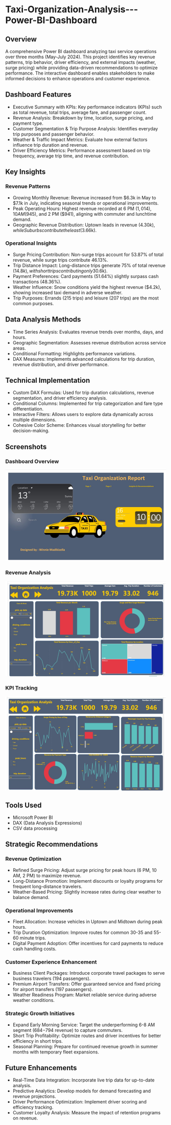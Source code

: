 # Taxi-Organization-Analysis---Power-BI-Dashboard

## Overview
A comprehensive Power BI dashboard analyzing taxi service operations over three months (May-July 2024). This project identifies key revenue patterns, trip behavior, driver efficiency, and external impacts (weather, surge pricing) while providing data-driven recommendations to optimize performance. The interactive dashboard enables stakeholders to make informed decisions to enhance operations and customer experience.

## Dashboard Features
- Executive Summary with KPIs: Key performance indicators (KPIs) such as total revenue, total trips, average fare, and passenger count.
- Revenue Analysis: Breakdown by time, location, surge pricing, and payment type.
- Customer Segmentation & Trip Purpose Analysis: Identifies everyday trip purposes and passenger behavior.
- Weather & Traffic Impact Metrics: Evaluate how external factors influence trip duration and revenue.
- Driver Efficiency Metrics: Performance assessment based on trip frequency, average trip time, and revenue contribution.

## Key Insights
### Revenue Patterns
- Growing Monthly Revenue: Revenue increased from $6.3k in May to $7.1k in July, indicating seasonal trends or operational improvements.
- Peak Operating Hours: Highest revenue recorded at 6 PM ($1,014), 10 AM ($945), and 2 PM ($941), aligning with commuter and lunchtime demand.
- Geographic Revenue Distribution: Uptown leads in revenue ($4.30k), while Suburbs contribute the least ($3.66k).

### Operational Insights
- Surge Pricing Contribution: Non-surge trips account for 53.87% of total revenue, while surge trips contribute 46.13%.
- Trip Distance Impact: Long-distance trips generate 75% of total revenue ($14.8k), with short trips contributing only 3% ($0.6k).
- Payment Preferences: Card payments (51.64%) slightly surpass cash transactions (48.36%).
- Weather Influence: Snow conditions yield the highest revenue ($4.2k), showing increased taxi demand in adverse weather.
- Trip Purposes: Errands (215 trips) and leisure (207 trips) are the most common purposes.

## Data Analysis Methods
- Time Series Analysis: Evaluates revenue trends over months, days, and hours.
- Geographic Segmentation: Assesses revenue distribution across service areas.
- Conditional Formatting: Highlights performance variations.
- DAX Measures: Implements advanced calculations for trip duration, revenue distribution, and driver performance.

## Technical Implementation
- Custom DAX Formulas: Used for trip duration calculations, revenue segmentation, and driver efficiency analysis.
- Conditional Columns: Implemented for trip categorization and fare type differentiation.
- Interactive Filters: Allows users to explore data dynamically across multiple dimensions.
- Cohesive Color Scheme: Enhances visual storytelling for better decision-making.

## Screenshots
### Dashboard Overview
![Dashboard Homepage](homepage.JPG)

### Revenue Analysis
![Revenue Analysis](page_1.JPG)

### KPI Tracking
![KPI Tracking](page_2.JPG)



## Tools Used
- Microsoft Power BI
- DAX (Data Analysis Expressions)
- CSV data processing

## Strategic Recommendations
### Revenue Optimization
- Refined Surge Pricing: Adjust surge pricing for peak hours (6 PM, 10 AM, 2 PM) to maximize revenue.
- Long-Distance Promotion: Implement discounts or loyalty programs for frequent long-distance travelers.
- Weather-Based Pricing: Slightly increase rates during clear weather to balance demand.

### Operational Improvements
- Fleet Allocation: Increase vehicles in Uptown and Midtown during peak hours.
- Trip Duration Optimization: Improve routes for common 30-35 and 55-60 minute trips.
- Digital Payment Adoption: Offer incentives for card payments to reduce cash handling costs.

### Customer Experience Enhancement
- Business Client Packages: Introduce corporate travel packages to serve business travelers (194 passengers).
- Premium Airport Transfers: Offer guaranteed service and fixed pricing for airport transfers (197 passengers).
- Weather Readiness Program: Market reliable service during adverse weather conditions.

### Strategic Growth Initiatives
- Expand Early Morning Service: Target the underperforming 6-8 AM segment ($684-$794 revenue) to capture commuters.
- Short Trip Profitability: Optimize routes and driver incentives for better efficiency in short trips.
- Seasonal Planning: Prepare for continued revenue growth in summer months with temporary fleet expansions.

## Future Enhancements
- Real-Time Data Integration: Incorporate live trip data for up-to-date analysis.
- Predictive Analytics: Develop models for demand forecasting and revenue projections.
- Driver Performance Optimization: Implement driver scoring and efficiency tracking.
- Customer Loyalty Analysis: Measure the impact of retention programs on revenue.
